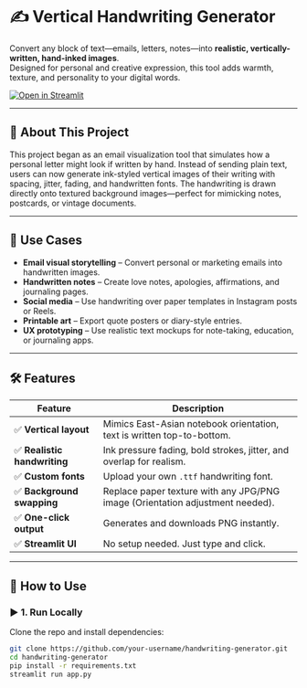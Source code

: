 # ✍️ Vertical Handwriting Generator

Convert any block of text—emails, letters, notes—into **realistic, vertically-written, hand-inked images**.  
Designed for personal and creative expression, this tool adds warmth, texture, and personality to your digital words.

[![Open in Streamlit](https://static.streamlit.io/badges/streamlit_badge_black_white.svg)](https://bookish-space-dollop-q7x7pg64gj6639pqj-8501.app.github.dev/)

---

## 💌 About This Project

This project began as an email visualization tool that simulates how a personal letter might look if written by hand. Instead of sending plain text, users can now generate ink-styled vertical images of their writing with spacing, jitter, fading, and handwritten fonts. The handwriting is drawn directly onto textured background images—perfect for mimicking notes, postcards, or vintage documents.

---

## 🎯 Use Cases

- **Email visual storytelling** – Convert personal or marketing emails into handwritten images.
- **Handwritten notes** – Create love notes, apologies, affirmations, and journaling pages.
- **Social media** – Use handwriting over paper templates in Instagram posts or Reels.
- **Printable art** – Export quote posters or diary-style entries.
- **UX prototyping** – Use realistic text mockups for note-taking, education, or journaling apps.

---

## 🛠️ Features

| Feature                     | Description |
|----------------------------|-------------|
| ✅ **Vertical layout**      | Mimics East-Asian notebook orientation, text is written top-to-bottom. |
| ✅ **Realistic handwriting**| Ink pressure fading, bold strokes, jitter, and overlap for realism. |
| ✅ **Custom fonts**         | Upload your own `.ttf` handwriting font. |
| ✅ **Background swapping**  | Replace paper texture with any JPG/PNG image (Orientation adjustment needed). |
| ✅ **One-click output**     | Generates and downloads PNG instantly. |
| ✅ **Streamlit UI**         | No setup needed. Just type and click. |

---

## 🚀 How to Use

### ▶️ 1. Run Locally

Clone the repo and install dependencies:

```bash
git clone https://github.com/your-username/handwriting-generator.git
cd handwriting-generator
pip install -r requirements.txt
streamlit run app.py
